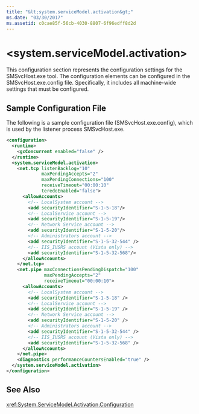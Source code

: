 ```yaml
---
title: "&lt;system.serviceModel.activation&gt;"
ms.date: "03/30/2017"
ms.assetid: c0cae85f-56cb-4030-8807-6f96edff8d2d
---
```

# &lt;system.serviceModel.activation&gt;
This configuration section represents the configuration settings for the SMSvcHost.exe tool. The configuration elements can be configured in the SMSvcHost.exe.config file. Specifically, it includes all machine-wide settings that must be configured.  
  
## Sample Configuration File  
 The following is a sample configuration file (SMSvcHost.exe.config), which is used by the listener process SMSvcHost.exe.  
  
```xml  
<configuration>  
  <runtime>  
    <gcConcurrent enabled="false" />  
  </runtime>  
  <system.serviceModel.activation>  
    <net.tcp listenBacklog="10"  
             maxPendingAccepts="2"  
             maxPendingConnections="100"  
             receiveTimeout="00:00:10"  
             teredoEnabled="false">  
      <allowAccounts>  
        <!-- LocalSystem account -->  
        <add securityIdentifier="S-1-5-18"/>  
        <!-- LocalService account -->  
        <add securityIdentifier="S-1-5-19"/>  
        <!-- Network Service account -->  
        <add securityIdentifier="S-1-5-20"/>  
        <!-- Administrators account -->  
        <add securityIdentifier="S-1-5-32-544" />  
        <!-- IIS_IUSRS account (Vista only) -->  
        <add securityIdentifier="S-1-5-32-568"/>  
      </allowAccounts>  
    </net.tcp>  
    <net.pipe maxConnectionsPendingDispatch="100"  
              maxPendingAccepts="2"  
              receiveTimeout="00:00:10">  
      <allowAccounts>  
        <!-- LocalSystem account -->  
        <add securityIdentifier="S-1-5-18" />  
        <!-- LocalService account -->  
        <add securityIdentifier="S-1-5-19" />  
        <!-- Network Service account -->  
        <add securityIdentifier="S-1-5-20" />  
        <!-- Administrators account -->  
        <add securityIdentifier="S-1-5-32-544" />  
        <!-- IIS_IUSRS account (Vista only) -->  
        <add securityIdentifier="S-1-5-32-568" />  
      </allowAccounts>  
    </net.pipe>  
    <diagnostics performanceCountersEnabled="true" />  
  </system.serviceModel.activation>  
</configuration>  
```  
  
## See Also  
 <xref:System.ServiceModel.Activation.Configuration>
